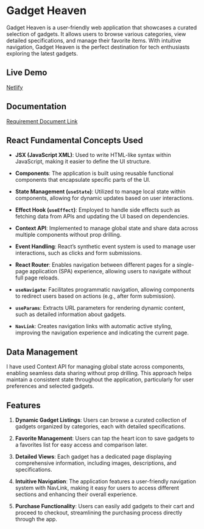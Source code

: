 # Gadget Heaven

Gadget Heaven is a user-friendly web application that showcases a curated selection of gadgets. It allows users to browse various categories, view detailed specifications, and manage their favorite items. With intuitive navigation, Gadget Heaven is the perfect destination for tech enthusiasts exploring the latest gadgets.

## Live Demo

[Netlify](https://tangerine-marigold-5f519d.netlify.app/)

## Documentation

[Requirement Document Link](#)

## React Fundamental Concepts Used

- **JSX (JavaScript XML)**: Used to write HTML-like syntax within JavaScript, making it easier to define the UI structure.

- **Components**: The application is built using reusable functional components that encapsulate specific parts of the UI.

- **State Management (`useState`)**: Utilized to manage local state within components, allowing for dynamic updates based on user interactions.

- **Effect Hook (`useEffect`)**: Employed to handle side effects such as fetching data from APIs and updating the UI based on dependencies.

- **Context API**: Implemented to manage global state and share data across multiple components without prop drilling.

- **Event Handling**: React’s synthetic event system is used to manage user interactions, such as clicks and form submissions.

- **React Router**: Enables navigation between different pages for a single-page application (SPA) experience, allowing users to navigate without full page reloads.

- **`useNavigate`**: Facilitates programmatic navigation, allowing components to redirect users based on actions (e.g., after form submission).

- **`useParams`**: Extracts URL parameters for rendering dynamic content, such as detailed information about gadgets.

- **`NavLink`**: Creates navigation links with automatic active styling, improving the navigation experience and indicating the current page.

## Data Management

I have used Context API for managing global state across components, enabling seamless data sharing without prop drilling. This approach helps maintain a consistent state throughout the application, particularly for user preferences and selected gadgets.

## Features

1. **Dynamic Gadget Listings**: Users can browse a curated collection of gadgets organized by categories, each with detailed specifications.

2. **Favorite Management**: Users can tap the heart icon to save gadgets to a favorites list for easy access and comparison later.

3. **Detailed Views**: Each gadget has a dedicated page displaying comprehensive information, including images, descriptions, and specifications.

4. **Intuitive Navigation**: The application features a user-friendly navigation system with NavLink, making it easy for users to access different sections and enhancing their overall experience.

5. **Purchase Functionality**: Users can easily add gadgets to their cart and proceed to checkout, streamlining the purchasing process directly through the app.
